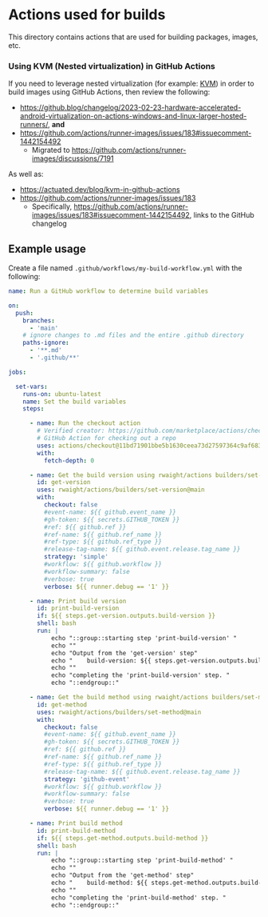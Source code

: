# Actions used for builds

This directory contains actions that are used for building packages, images, etc.

###

### Using KVM (Nested virtualization) in GitHub Actions

If you need to leverage nested virtualization (for example: [KVM](https://en.wikipedia.org/wiki/Kernel-based_Virtual_Machine)) in order to build images using GitHub Actions, then review the following:
- https://github.blog/changelog/2023-02-23-hardware-accelerated-android-virtualization-on-actions-windows-and-linux-larger-hosted-runners/, **and**
- https://github.com/actions/runner-images/issues/183#issuecomment-1442154492
    - Migrated to https://github.com/actions/runner-images/discussions/7191

As well as:
- https://actuated.dev/blog/kvm-in-github-actions
- https://github.com/actions/runner-images/issues/183
    - Specifically, https://github.com/actions/runner-images/issues/183#issuecomment-1442154492, links to the GitHub changelog

## Example usage

Create a file named `.github/workflows/my-build-workflow.yml` with the following:
```yml
name: Run a GitHub workflow to determine build variables

on:
  push:
    branches:
      - 'main'
    # ignore changes to .md files and the entire .github directory
    paths-ignore:
      - '**.md'
      - '.github/**'

jobs:

  set-vars:
    runs-on: ubuntu-latest
    name: Set the build variables
    steps:

      - name: Run the checkout action
        # Verified creator: https://github.com/marketplace/actions/checkout
        # GitHub Action for checking out a repo
        uses: actions/checkout@11bd71901bbe5b1630ceea73d27597364c9af683 # v4.2.2
        with:
          fetch-depth: 0

      - name: Get the build version using rwaight/actions builders/set-version
        id: get-version
        uses: rwaight/actions/builders/set-version@main
        with:
          checkout: false
          #event-name: ${{ github.event_name }}
          #gh-token: ${{ secrets.GITHUB_TOKEN }}
          #ref: ${{ github.ref }}
          #ref-name: ${{ github.ref_name }}
          #ref-type: ${{ github.ref_type }}
          #release-tag-name: ${{ github.event.release.tag_name }}
          strategy: 'simple'
          #workflow: ${{ github.workflow }}
          #workflow-summary: false
          #verbose: true
          verbose: ${{ runner.debug == '1' }}

      - name: Print build version
        id: print-build-version
        if: ${{ steps.get-version.outputs.build-version }}
        shell: bash
        run: |
            echo "::group::starting step 'print-build-version' "
            echo ""
            echo "Output from the 'get-version' step"
            echo "    build-version: ${{ steps.get-version.outputs.build-version }} "
            echo ""
            echo "completing the 'print-build-version' step. "
            echo "::endgroup::"

      - name: Get the build method using rwaight/actions builders/set-method
        id: get-method
        uses: rwaight/actions/builders/set-method@main
        with:
          checkout: false
          #event-name: ${{ github.event_name }}
          #gh-token: ${{ secrets.GITHUB_TOKEN }}
          #ref: ${{ github.ref }}
          #ref-name: ${{ github.ref_name }}
          #ref-type: ${{ github.ref_type }}
          #release-tag-name: ${{ github.event.release.tag_name }}
          strategy: 'github-event'
          #workflow: ${{ github.workflow }}
          #workflow-summary: false
          #verbose: true
          verbose: ${{ runner.debug == '1' }}

      - name: Print build method
        id: print-build-method
        if: ${{ steps.get-method.outputs.build-method }}
        shell: bash
        run: |
            echo "::group::starting step 'print-build-method' "
            echo ""
            echo "Output from the 'get-method' step"
            echo "    build-method: ${{ steps.get-method.outputs.build-method }} "
            echo ""
            echo "completing the 'print-build-method' step. "
            echo "::endgroup::"
```
